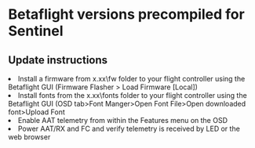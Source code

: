 # Betaflight versions precompiled for Sentinel

## Update instructions
<li>Install a firmware from x.xx\fw folder to your flight controller using the Betaflight GUI (Firmware Flasher > Load Firmware [Local])</li>
<li>Install fonts from the x.xx\fonts folder to your flight controller using the Betaflight GUI (OSD tab>Font Manger>Open Font File>Open downloaded font>Upload Font</li>
<li>Enable AAT telemetry from within the Features menu on the OSD</li>
<li>Power AAT/RX and FC and verify telemetry is received by LED or the web browser</li>

